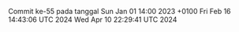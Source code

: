 Commit ke-55 pada tanggal Sun Jan 01 14:00 2023 +0100
Fri Feb 16 14:43:06 UTC 2024
Wed Apr 10 22:29:41 UTC 2024
